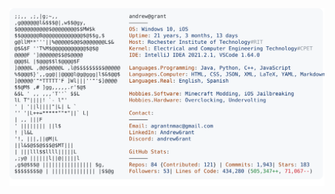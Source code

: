 <a href="https://github.com/abhiram-ar">
  <picture>
    <source media="(prefers-color-scheme: dark)" srcset="https://raw.githubusercontent.com/abhiram-ar/abhiram-ar/main/dark_mode.svg">
    <img alt="Andrew Grant's GitHub Profile README" src="https://raw.githubusercontent.com/abhiram-ar/abhiram-ar/main/light_mode.svg">
  </picture>
</a>

